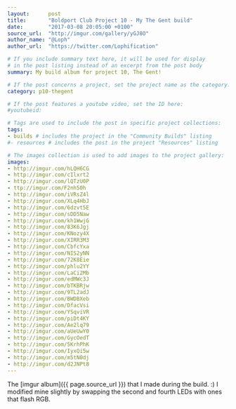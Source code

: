 ```yaml
---
layout:      post
title:       "Boldport Club Project 10 - My The Gent build"
date:        "2017-03-08 20:05:00 +0100"
source_url:  "http://imgur.com/gallery/yGJ8O"
author_name: "@Loph"
author_url:  "https://twitter.com/Lophification"

# If you include summary text here, it will be used for display
# in the post listing instead of an excerpt from the post body
summary: My build album for project 10, The Gent!

# If the post concerns a project, set the project name as the category:
category: p10-thegent

# If the post features a youtube video, set the ID here:
#youtubeid:

# Tags are used to include the post in specific project collections:
tags:
- builds # includes the project in the "Community Builds" listing
#- resources # includes the post in the project "Resources" listing

# The images collection is used to add images to the project gallery:
images:
- http://imgur.com/hLQH6CG
- http://imgur.com/cIlxrt2
- http://imgur.com/lQTzU0P
- ttp://imgur.com/F2nh50h
- http://imgur.com/iVRsZ4l
- http://imgur.com/XLq4HbJ
- http://imgur.com/6dzvt5E
- http://imgur.com/sDD5Naw
- http://imgur.com/kh1WwjG
- http://imgur.com/83K6Jgj
- http://imgur.com/KNozy4X
- http://imgur.com/XIRR3M3
- http://imgur.com/CbfcYxa
- http://imgur.com/NIS2yNN
- http://imgur.com/72K8Eie
- http://imgur.com/phlu2YY
- http://imgur.com/LaCi2Mb
- http://imgur.com/edMWc3J
- http://imgur.com/bTKBRjw
- http://imgur.com/9TL2adJ
- http://imgur.com/BWDBXeb
- http://imgur.com/DfacVsi
- http://imgur.com/YSqviVR
- http://imgur.com/piDt4KY
- http://imgur.com/Ae2lq79
- http://imgur.com/aUeUwY0
- http://imgur.com/GycOedT
- http://imgur.com/5KrhPhK
- http://imgur.com/IyxQi5w
- http://imgur.com/m5tN0dj
- http://imgur.com/d2JNPt8
---
```


The [imgur album]({{ page.source_url }}) that I made during the build. :)
I modified mine slightly by swapping the second and fourth LEDs with ones that flash RGB.
